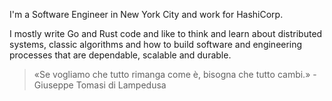 I'm a Software Engineer in New York City and work for HashiCorp.

I mostly write Go and Rust code and like to think and learn about distributed systems, classic algorithms and how to build software and engineering processes that are dependable, scalable and durable.

> «Se vogliamo che tutto rimanga come è, bisogna che tutto cambi.» - Giuseppe Tomasi di Lampedusa
